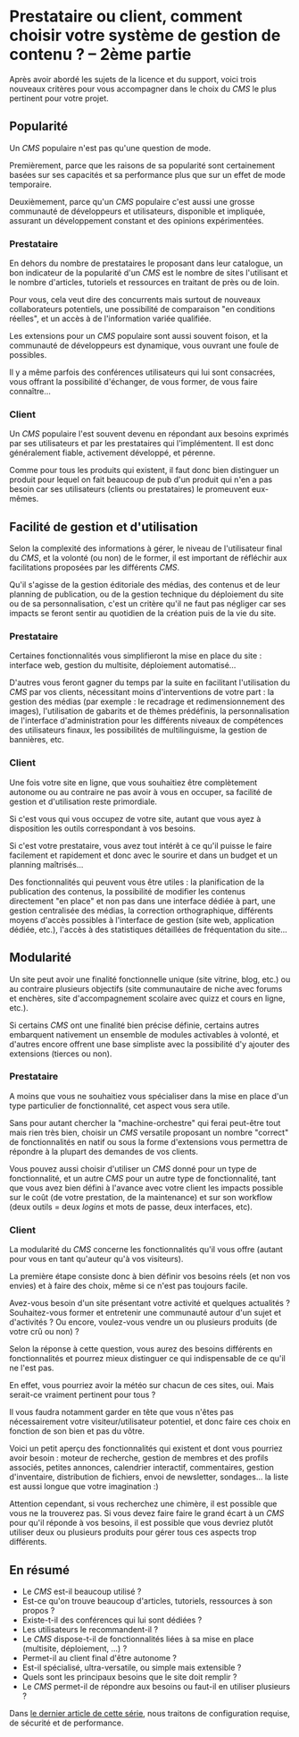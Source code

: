 # Prestataire ou client, comment choisir votre système de gestion de contenu ? – 2ème partie

Après avoir abordé les sujets de la licence et du support, voici trois nouveaux critères pour vous accompagner dans le choix du *CMS* le plus pertinent pour votre projet.

## Popularité
Un *CMS* populaire n'est pas qu'une question de mode.

Premièrement, parce que les raisons de sa popularité sont certainement basées sur ses capacités et sa performance plus que sur un effet de mode temporaire.

Deuxièmement, parce qu'un *CMS* populaire c'est aussi une grosse communauté de développeurs et utilisateurs, disponible et impliquée, assurant un développement constant et des opinions expérimentées.

### Prestataire

En dehors du nombre de prestataires le proposant dans leur catalogue, un bon indicateur de la popularité d'un *CMS* est le nombre de sites l'utilisant et le nombre d'articles, tutoriels et ressources en traitant de près ou de loin.

Pour vous, cela veut dire des concurrents mais surtout de nouveaux collaborateurs potentiels, une possibilité de comparaison "en conditions réelles", et un accès à de l'information variée qualifiée.

Les extensions pour un *CMS* populaire sont aussi souvent foison, et la communauté de développeurs est dynamique, vous ouvrant une foule de possibles.

Il y a même parfois des conférences utilisateurs qui lui sont consacrées, vous offrant la possibilité d'échanger, de vous former, de vous faire connaître…

### Client

Un *CMS* populaire l'est souvent devenu en répondant aux besoins exprimés par ses utilisateurs et par les prestataires qui l'implémentent. Il est donc généralement fiable, activement développé, et pérenne.

Comme pour tous les produits qui existent, il faut donc bien distinguer un produit pour lequel on fait beaucoup de pub d'un produit qui n'en a pas besoin car ses utilisateurs (clients ou prestataires) le promeuvent eux-mêmes.

## Facilité de gestion et d'utilisation

Selon la complexité des informations à gérer, le niveau de l'utilisateur final du *CMS*, et la volonté (ou non) de le former, il est important de réfléchir aux facilitations proposées par les différents *CMS*.

Qu'il s'agisse de la gestion éditoriale des médias, des contenus et de leur planning de publication, ou de la gestion technique du déploiement du site ou de sa personnalisation, c'est un critère qu'il ne faut pas négliger car ses impacts se feront sentir au quotidien de la création puis de la vie du site.

### Prestataire

Certaines fonctionnalités vous simplifieront la mise en place du site : interface web, gestion du multisite, déploiement automatisé…

D'autres vous feront gagner du temps par la suite en facilitant l'utilisation du *CMS* par vos clients, nécessitant moins d'interventions de votre part : la gestion des médias (par exemple : le recadrage et redimensionnement des images), l'utilisation de gabarits et de thèmes prédéfinis, la personnalisation de l'interface d'administration pour les différents niveaux de compétences des utilisateurs finaux, les possibilités de multilinguisme, la gestion de bannières, etc.

### Client

Une fois votre site en ligne, que vous souhaitiez être complètement autonome ou au contraire ne pas avoir à vous en occuper, sa facilité de gestion et d'utilisation reste primordiale.

Si c'est vous qui vous occupez de votre site, autant que vous ayez à disposition les outils correspondant à vos besoins.

Si c'est votre prestataire, vous avez tout intérêt à ce qu'il puisse le faire facilement et rapidement et donc avec le sourire et dans un budget et un planning maîtrisés…

Des fonctionnalités qui peuvent vous être utiles : la planification de la publication des contenus, la possibilité de modifier les contenus directement "en place" et non pas dans une interface dédiée à part, une gestion centralisée des médias, la correction orthographique, différents moyens d'accès possibles à l'interface de gestion (site web, application dédiée, etc.), l'accès à des statistiques détaillées de fréquentation du site…

## Modularité

Un site peut avoir une finalité fonctionnelle unique (site vitrine, blog, etc.) ou au contraire plusieurs objectifs (site communautaire de niche avec forums et enchères, site d'accompagnement scolaire avec quizz et cours en ligne, etc.).

Si certains *CMS* ont une finalité bien précise définie, certains autres embarquent nativement un ensemble de modules activables à volonté, et d'autres encore offrent une base simpliste avec la possibilité d'y ajouter des extensions (tierces ou non).

### Prestataire

A moins que vous ne souhaitiez vous spécialiser dans la mise en place d'un type particulier de fonctionnalité, cet aspect vous sera utile.

Sans pour autant chercher la "machine-orchestre" qui ferai peut-être tout mais rien très bien, choisir un *CMS* versatile proposant un nombre "correct" de fonctionnalités en natif ou sous la forme d'extensions vous permettra de répondre à la plupart des demandes de vos clients.

Vous pouvez aussi choisir d'utiliser un *CMS* donné pour un type de fonctionnalité, et un autre *CMS* pour un autre type de fonctionnalité, tant que vous avez bien défini à l'avance avec votre client les impacts possible sur le coût (de votre prestation, de la maintenance) et sur son workflow (deux outils = deux *logins* et mots de passe, deux interfaces, etc).

### Client

La modularité du *CMS* concerne les fonctionnalités qu'il vous offre (autant pour vous en tant qu'auteur qu'à vos visiteurs).

La première étape consiste donc à bien définir vos besoins réels (et non vos envies) et à faire des choix, même si ce n'est pas toujours facile.

Avez-vous besoin d'un site présentant votre activité et quelques actualités ? Souhaitez-vous former et entretenir une communauté autour d'un sujet et d'activités ? Ou encore, voulez-vous vendre un ou plusieurs produits (de votre crû ou non) ?

Selon la réponse à cette question, vous aurez des besoins différents en fonctionnalités et pourrez mieux distinguer ce qui indispensable de ce qu'il ne l'est pas.

En effet, vous pourriez avoir la météo sur chacun de ces sites, oui. Mais serait-ce vraiment pertinent pour tous ?

Il vous faudra notamment garder en tête que vous n'êtes pas nécessairement votre visiteur/utilisateur potentiel, et donc faire ces choix en fonction de son bien et pas du vôtre.

Voici un petit aperçu des fonctionnalités qui existent et dont vous pourriez avoir besoin : moteur de recherche, gestion de membres et des profils associés, petites annonces, calendrier interactif, commentaires, gestion d'inventaire, distribution de fichiers, envoi de newsletter, sondages… la liste est aussi longue que votre imagination :)

Attention cependant, si vous recherchez une chimère, il est possible que vous ne la trouverez pas. Si vous devez faire faire le grand écart à un *CMS* pour qu'il réponde à vos besoins, il est possible que vous devriez plutôt utiliser deux ou plusieurs produits pour gérer tous ces aspects trop différents.

## En résumé

* Le *CMS* est-il beaucoup utilisé ?
* Est-ce qu'on trouve beaucoup d'articles, tutoriels, ressources à son propos ?
* Existe-t-il des conférences qui lui sont dédiées ?
* Les utilisateurs le recommandent-il ?
* Le *CMS* dispose-t-il de fonctionnalités liées à sa mise en place (multisite, déploiement, ...) ?
* Permet-il au client final d'être autonome ?
* Est-il spécialisé, ultra-versatile, ou simple mais extensible ?
* Quels sont les principaux besoins que le site doit remplir ?
* Le *CMS* permet-il de répondre aux besoins ou faut-il en utiliser plusieurs ?

Dans [le dernier article de cette série](http://letrainde13h37.fr/9/prestataire-ou-client-comment-choisir-votre-systeme-de-gestion-de-contenu-3eme-partie/), nous traitons de configuration requise, de sécurité et de performance.